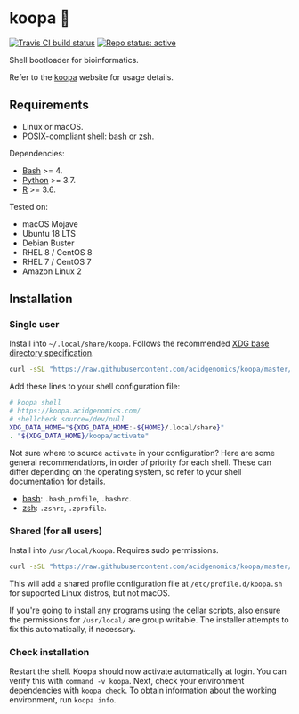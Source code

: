 # koopa 🐢

[![Travis CI build status](https://travis-ci.com/acidgenomics/koopa.svg?branch=master)](https://travis-ci.com/acidgenomics/koopa)
[![Repo status: active](http://www.repostatus.org/badges/latest/active.svg)](http://www.repostatus.org/#active)

Shell bootloader for bioinformatics.

Refer to the [koopa][] website for usage details.

## Requirements

- Linux or macOS.
- [POSIX][]-compliant shell: [bash][] or [zsh][].

Dependencies:

- [Bash][] >= 4.
- [Python][] >= 3.7.
- [R][] >= 3.6.

Tested on:

- macOS Mojave
- Ubuntu 18 LTS
- Debian Buster
- RHEL 8 / CentOS 8
- RHEL 7 / CentOS 7
- Amazon Linux 2


## Installation

### Single user

Install into `~/.local/share/koopa`. Follows the recommended [XDG base directory specification](https://specifications.freedesktop.org/basedir-spec/basedir-spec-latest.html).

```sh
curl -sSL "https://raw.githubusercontent.com/acidgenomics/koopa/master/install" | bash
```

Add these lines to your shell configuration file:

```sh
# koopa shell
# https://koopa.acidgenomics.com/
# shellcheck source=/dev/null
XDG_DATA_HOME="${XDG_DATA_HOME:-${HOME}/.local/share}"
. "${XDG_DATA_HOME}/koopa/activate"
```

Not sure where to source `activate` in your configuration? Here are some general
recommendations, in order of priority for each shell. These can differ depending
on the operating system, so refer to your shell documentation for details.

- [bash][]: `.bash_profile`, `.bashrc`.
- [zsh][]: `.zshrc`, `.zprofile`.

### Shared (for all users)

Install into `/usr/local/koopa`. Requires sudo permissions.


```sh
curl -sSL "https://raw.githubusercontent.com/acidgenomics/koopa/master/install" | bash -s -- --shared
```

This will add a shared profile configuration file at `/etc/profile.d/koopa.sh` for supported Linux distros, but not macOS.

If you're going to install any programs using the cellar scripts, also ensure the permissions for `/usr/local/` are group writable. The installer attempts to fix this automatically, if necessary.

### Check installation

Restart the shell. Koopa should now activate automatically at login. You can
verify this with `command -v koopa`. Next, check your environment dependencies
with `koopa check`. To obtain information about the working environment, run
`koopa info`.

[bash]: https://www.gnu.org/software/bash/  "Bourne Again SHell"
[dash]: https://wiki.archlinux.org/index.php/Dash  "Debian Almquist SHell"
[fish]: https://fishshell.com/  "Friendly Interactive SHell"
[koopa]: https://koopa.acidgenomics.com/
[ksh]: http://www.kornshell.com/  "KornSHell"
[posix]: https://en.wikipedia.org/wiki/POSIX  "Portable Operating System Interface"
[python]: https://www.python.org/
[r]: https://www.r-project.org/
[tcsh]: https://en.wikipedia.org/wiki/Tcsh  "TENEX C Shell"
[zsh]: https://www.zsh.org/  "Z SHell"
